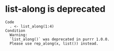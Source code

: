 # list-along is deprecated

    Code
      . <- list_along(1:4)
    Condition
      Warning:
      `list_along()` was deprecated in purrr 1.0.0.
      Please use rep_along(x, list()) instead.

